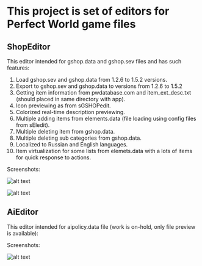 # This project is set of editors for Perfect World game files

## ShopEditor

This editor intended for gshop.data and gshop.sev files and has such features:

1. Load gshop.sev and gshop.data from 1.2.6 to 1.5.2 versions.
2. Export to gshop.sev and gshop.data to versions from 1.2.6 to 1.5.2
3. Getting item information from pwdatabase.com and item_ext_desc.txt (should placed in same directory with app).
4. Icon previewing as from sGSHOPedit.
5. Colorized real-time description previewing.
6. Multiple adding items from elements.data (file loading using config files from sEledit).
7. Multiple deleting item from gshop.data.
8. Multiple deleting sub categories from gshop.data.
9. Localized to Russian and English languages.
10. Item virtualization for some lists from elemets.data with a lots of items for quick response to actions.

Screenshots:

![alt text](https://i.ibb.co/bRsfqf8/1.png "Main Window")

![alt text](https://i.ibb.co/kmRkZ20/2.png "Elements import window")

## AiEditor

This editor intended for aipolicy.data file (work is on-hold, only file preview is available):

Screenshots:

![alt text](https://i.ibb.co/sykn2sn/1.png "Main Window")
